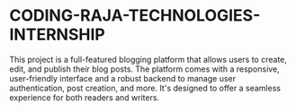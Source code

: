 # CODING-RAJA-TECHNOLOGIES-INTERNSHIP
This project is a full-featured blogging platform that allows users to create, edit, and publish their blog posts. The platform comes with a responsive, user-friendly interface and a robust backend to manage user authentication, post creation, and more. It's designed to offer a seamless experience for both readers and writers.
